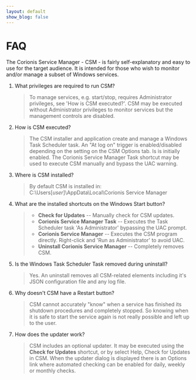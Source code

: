 ```yaml
---
layout: default
show_blog: false
---
```

# FAQ

The Corionis Service Manager - CSM - is fairly self-explanatory and easy
to use for the target audience. It is intended for those who wish to 
monitor and/or manage a subset of Windows services.

 1. What privileges are required to run CSM?
    > To manage services, e.g. start/stop, requires Administrator privileges, 
      see 'How is CSM executed?'. CSM may be executed without Administrator
      privileges to monitor services but the management controls are disabled.
 2. How is CSM executed?
    > The CSM installer and application create and manage a Windows Task
      Scheduler task. An "At log on" trigger is enabled/disabled depending
      on the setting on the CSM Options tab. Is is initially enabled. The 
      Corionis Service Manager Task shortcut may be used to execute CSM
      manually and bypass the UAC warning.
 3. Where is CSM installed?
    > By default CSM is installed in: C:\Users\[*user*]\AppData\Local\Corionis Service Manager
 4. What are the installed shortcuts on the Windows Start button?
    > * **Check for Updates** -- Manually check for CSM updates.
    > * **Corionis Service Manager Task** -- Executes the Task Scheduler task 'As Administrator' bypassing the UAC prompt. 
    > * **Corionis Service Manager** -- Executes the CSM program directly. Right-click and 'Run as Administrator' to avoid UAC.
    > * **Uninstall Corionis Service Manager** -- Completely removes CSM.
 5. Is the Windows Task Scheduler Task removed during uninstall?
    > Yes. An uninstall removes all CSM-related elements including it's JSON configuration file and any log file.
 6. Why doesn't CSM have a Restart button?
    > CSM cannot accurately "know" when a service has finished its shutdown
      procedures and completely stopped. So knowing when it is safe to
      start the service again is not really possible and left up to the user.
 7. How does the updater work?
    > CSM includes an optional updater. It may be executed using the **Check for Updates** shortcut, or by
      select Help, Check for Updates in CSM. When the updater dialog is displayed there is an Options link
      where automated checking can be enabled for daily, weekly or monthly checks.

